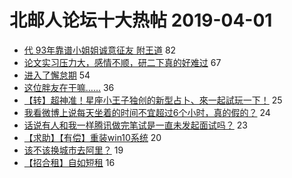 # 北邮人论坛十大热帖 2019-04-01

- [代 93年靠谱小姐姐诚意征友 附王道](https://bbs.byr.cn/article/Friends/1918451) 82
- [论文实习压力大，感情不顺，研二下真的好难过](https://bbs.byr.cn/article/Feeling/3104940) 67
- [进入了懈怠期](https://bbs.byr.cn/article/Talking/6108973) 54
- [这位胖友在干嘛……](https://bbs.byr.cn/article/Picture/3239746) 36
- [【转】超神准！星座小王子独创的新型占卜、來一起試玩一下！](https://bbs.byr.cn/article/Constellations/326533) 25
- [我看微博上说每天坐着的时间不宜超过6个小时，真的假的？](https://bbs.byr.cn/article/Health/216382) 24
- [话说有人和我一样腾讯做完笔试是一直未发起面试吗？](https://bbs.byr.cn/article/Job/2020283) 23
- [【求助】【有偿】重装win10系统](https://bbs.byr.cn/article/HardWare/222431) 20
- [该不该换城市去阿里？](https://bbs.byr.cn/article/WorkLife/1120000) 19
- [【招合租】自如短租](https://bbs.byr.cn/article/Home/116886) 16


